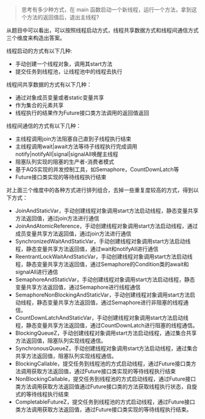 >  思考有多少种方式，在 main 函数启动一个新线程，运行一个方法，拿到这个方法的返回值后，退出主线程?

从题目中可以看出，可以按照线程启动方式，线程共享数据方式和线程间通信方式三个维度来构造出答案。

线程启动的方式有以下几种:

* 手动创建一个线程对象，调用其start方法
* 提交任务到线程池，让线程池中的线程去执行

线程间共享数据的方式有以下几种：

* 通过对象成员变量或者static变量共享
* 作为集合的元素共享
* 线程执行的结果作为Future接口类方法调用的返回值返回

线程间通信的方式有以下几种：

* 主线程调用join方法阻塞自己直到子线程执行结束
* 主线程调用wait|await方法等待子线程执行完成调用notify|notifyAll|signal|signalAll唤醒主线程
* 阻塞队列实现的阻塞的生产者-消费者模式
* 基于AQS实现的并发控制工具，如Semaphore，CountDownLatch等
* Future接口类实现的等待线程执行结束

对上面三个维度中的各种方式进行排列组合，去掉一些重复度较高的方式，得到以下方式：

* JoinAndStaticVar，手动创建线程对象调用start方法启动线程，静态变量共享方法返回值，通过join方法进行通信
* JoinAndAtomicReference，手动创建线程对象调用start方法启动线程，通过成员变量共享方法返回值，通过join方法进行通信
* SynchronizedWaitAndStaticVar，手动创建线程对象调用start方法启动线程，静态变量共享方法返回值，通过wait和notifyAll进行通信
* ReentrantLockWaitAndStaticVar，手动创建线程对象调用start方法启动线程，静态变量共享方法返回值，通过Semaphore的Condition类的await和signalAll进行通信
* SemaphoreAndStaticVar，手动创建线程对象调用start方法启动线程，静态变量共享方法返回值，通过Semaphore进行线程通信
* SemaphoreNonBlockingAndStaticVar，手动创建线程对象调用start方法启动线程，静态变量共享方法返回值，通过Semaphore进行非阻塞的线程通信。
* CountDownLatchAndStaticVar，手动创建线程对象调用start方法启动线程，静态变量共享方法返回值，通过CountDownLatch进行阻塞的线程通信。
* BlockingQueueZ，手动创建线程对象调用start方法启动线程，通过集合共享方法返回值，阻塞队列实现线程通信。
* SynchronousQueueZ，手动创建线程对象调用start方法启动线程，通过集合共享方法返回值，阻塞队列实现线程通信。
* BlockingCallable，提交任务到线程池的方式启动线程，通过Future接口类方法调用获取方法返回值，通过Future接口类实现的等待线程执行结束
* NonBlockingCallable，提交任务到线程池的方式启动线程，通过Future接口类方法调用获取方法返回值通过Future接口类的方法获取线程执行状态，自旋式的等待线程执行结束
* CompletableFutureZ，提交任务到线程池的方式启动线程，通过Future接口类方法调用获取方法返回值，通过Future接口类实现的等待线程执行结束。